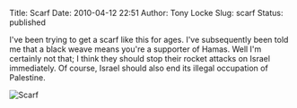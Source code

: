 Title: Scarf
Date: 2010-04-12 22:51
Author: Tony Locke
Slug: scarf
Status: published

I've been trying to get a scarf like this for ages. I've subsequently been told me that a black weave means you're a supporter of Hamas. Well I'm certainly not that; I think they should stop their rocket attacks on Israel immediately. Of course, Israel should also end its illegal occupation of Palestine.

![Scarf]({static}/images/2010/IMG_5788.JPG)
